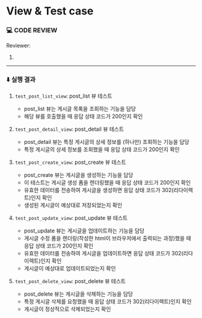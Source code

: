 # View & Test case

### 💻 CODE REVIEW

Reviewer: 

1.

---
### ⬇️ 실행 결과

1. `test_post_list_view`: post_list 뷰 테스트
   
   - post_list 뷰는 게시글 목록을 조회하는 기능을 담당
   - 해당 뷰를 호출했을 때 응답 상태 코드가 200인지 확인


2. `test_post_detail_view`: post_detail 뷰 테스트

   - post_detail 뷰는 특정 게시글의 상세 정보를 (하나만) 조회하는 기능을 담당
   - 특정 게시글의 상세 정보를 조회했을 때 응답 상태 코드가 200인지 확인


3. `test_post_create_view`: post_create 뷰 테스트

   - post_create 뷰는 게시글을 생성하는 기능을 담당
   - 이 테스트는 게시글 생성 폼을 렌더링했을 때 응답 상태 코드가 200인지 확인
   - 유효한 데이터를 전송하여 게시글을 생성하면 응답 상태 코드가 302(리다이렉트)인지 확인
   - 생성된 게시글이 예상대로 저장되었는지 확인


4. `test_post_update_view`: post_update 뷰 테스트 

   - post_update 뷰는 게시글을 업데이트하는 기능을 담당
   - 게시글 수정 폼을 렌더링(작성한 html이 브라우저에서 출력되는 과정)했을 때 응답 상태 코드가 200인지 확인
   - 유효한 데이터를 전송하여 게시글을 업데이트하면 응답 상태 코드가 302(리다이렉트)인지 확인
   - 게시글이 예상대로 업데이트되었는지 확인


5. `test_post_delete_view`: post_delete 뷰 테스트

   - post_delete 뷰는 게시글을 삭제하는 기능을 담당
   - 특정 게시글 삭제를 요청했을 때 응답 상태 코드가 302(리다이렉트)인지 확인
   - 게시글이 정상적으로 삭제되었는지 확인



